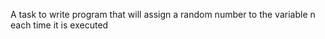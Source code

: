 A task to write program that will assign a random number to the variable n each time it is executed
